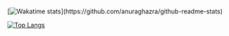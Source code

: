 <br>

[![Wakatime stats](https://github-readme-stats.vercel.app/api/wakatime?username=prammmoe&theme=prussian&layout=compact&custom_title=What+I've+been+doing+the+last+7+days:)](https://github.com/anuraghazra/github-readme-stats)

[![Top Langs](https://github-readme-stats.vercel.app/api/top-langs/?username=prammmoe&theme=prussian&layout=donut-vertical)](https://github.com/anuraghazra/github-readme-stats)
<br>
